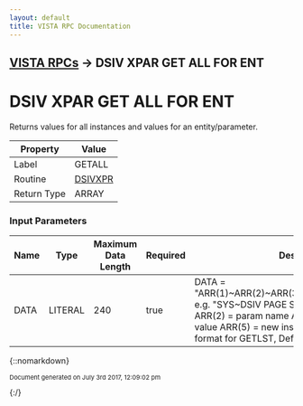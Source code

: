 ```yaml
---
layout: default
title: VISTA RPC Documentation
---
```


## [VISTA RPCs](TableOfContents) &#8594; DSIV XPAR GET ALL FOR ENT
# DSIV XPAR GET ALL FOR ENT

Returns values for all instances and values for an entity/parameter.

Property | Value
--- | ---
Label | GETALL
Routine | [DSIVXPR](http://code.osehra.org/dox/Routine_DSIVXPR_source.html)
Return Type | ARRAY


### Input Parameters

Name | Type | Maximum Data Length | Required | Description
--- | --- | --- | --- | ---
DATA | LITERAL | 240 | true |  DATA &#x3D; &quot;ARR(1)~ARR(2)~ARR(3)~ARR(4)~ARR(5)~ARR(6)&quot;     e.g. &quot;SYS~DSIV PAGE SETUP~~~~&quot;  ARR(1) &#x3D; entity     ARR(2) &#x3D; param name    ARR(3) &#x3D; instance  ARR(4) &#x3D; value      ARR(5) &#x3D; new instance value  ARR(6) &#x3D; format for GETLST, Default &#x3D; &quot;Q&quot;



{::nomarkdown} <br/><p style="font-size: 11px">Document generated on July 3rd 2017, 12:09:02 pm</p>{:/}
